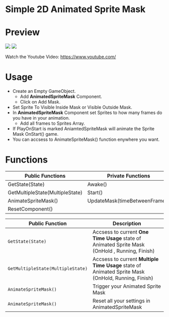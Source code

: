 # Simple 2D Animated Sprite Mask #
 
 Preview
=============  
 <img src="https://i.hizliresim.com/bt5ma31.gif"/>
 <img src="https://i.hizliresim.com/1vq18ta.gif"/>
 
 Watch the Youtube Video: https://www.youtube.com/

Usage
=============  
+ Create an Empty GameObject.
    + Add **AnimatedSpriteMask** Component.
    + Click on Add Mask.
+ Set Sprite To Visible Inside Mask or Visible Outside Mask.
+ In **AnimatedSpriteMask** Component set Sprites to how many frames do you have in your animation.
    + Add all frames to Sprites Array.
+ If PlayOnStart is marked AniamtedSpriteMask will animate the Sprite Mask OnStart() game.
+ You can accsess to AnimateSpriteMask() function enywhere you want.


 Functions
=============
| Public Functions  | Private Functions |
| ----------------- | ----------------- |
| GetState(State)  | Awake()  |
| GetMultipleState(MultipleState)  | Start()  |
| AnimateSpriteMask()  | UpdateMask(timeBetweenFrames) |
| ResetComponent()  | 

| Public Function | Description                    |
| ------------- | ------------------------------ |
| `GetState(State)`      | Accsess to current **One Time Usage** state of Animated Sprite Mask (OnHold , Running, Finish) |
| `GetMultipleState(MultipleState)`   | Accsess to current **Multiple Time Usage** state of Animated Sprite Mask (OnHold, Running, Finish) |
| `AnimateSpriteMask()`   | Trigger your Animated Sprite Mask |
| `AnimateSpriteMask()`   | Reset all your settings in AnimatedSpriteMask |

